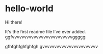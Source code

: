 # hello-world

Hi there!

It's the first readme file I've ever added.
ggfvvvvvvvvvvvvvvvvvvvvvvvvvggggg

gfhfghfghfghfgh
gvvvvvvvvvvvvvvvvvvvvvvv